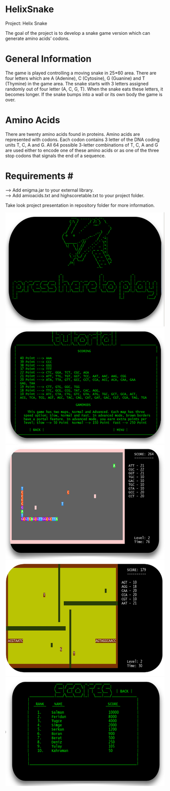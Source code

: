 # HelixSnake
Project:  Helix Snake

The goal of the project is to develop a snake game version which can generate amino acids’ codons.
 
# General Information #

The game is played controlling a moving snake in 25*60 area. There are four letters which are A (Adenine), C (Cytosine), G (Guanine) and T (Thymine) in the game area. The snake starts with 3 letters assigned randomly out of four letter (A, C, G, T). When the snake eats these letters, it becomes longer. If the snake bumps into a wall or its own body the game is over.

# Amino Acids #
There are twenty amino acids found in proteins. Amino acids are represented with codons. Each codon contains 3 letter of the DNA coding units T, C, A and G. All 64 possible 3-letter combinations of T, C, A and G are used either to encode one of these amino acids or as one of the three stop codons that signals the end of a sequence. 

# Requirements # <br>
--> Add enigma.jar to your external library.<br>
--> Add amioacids.txt and highscoretable.txt to your project folder.<br>

Take look project presentation in repository folder for more information.<br>

![alt text](https://github.com/HazarZYGC/Helix-Snake/blob/master/images/1.PNG)
![alt text](https://github.com/HazarZYGC/Helix-Snake/blob/master/images/2.PNG)
![alt text](https://github.com/HazarZYGC/Helix-Snake/blob/master/images/5.PNG)
![alt text](https://github.com/HazarZYGC/Helix-Snake/blob/master/images/3.PNG)
![alt text](https://github.com/HazarZYGC/Helix-Snake/blob/master/images/4.PNG)
